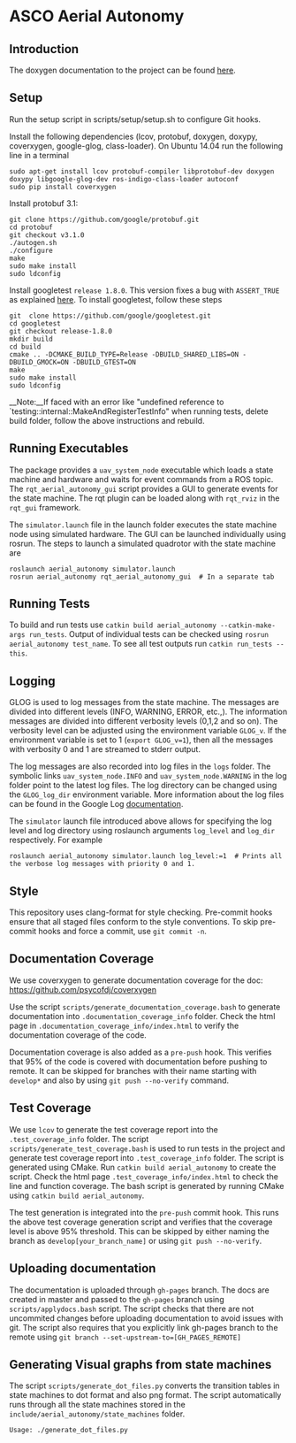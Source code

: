 # ASCO Aerial Autonomy

## Introduction
The doxygen documentation to the project can be found [here](https://jhu-asco.github.io/aerial_autonomy/).


## Setup
Run the setup script in scripts/setup/setup.sh to configure Git hooks.  

Install the following dependencies (lcov, protobuf, doxygen, doxypy, coverxygen, google-glog, class-loader). On Ubuntu 14.04 run the following line in a terminal

    sudo apt-get install lcov protobuf-compiler libprotobuf-dev doxygen doxypy libgoogle-glog-dev ros-indigo-class-loader autoconf
    sudo pip install coverxygen

Install protobuf 3.1:

    git clone https://github.com/google/protobuf.git
    cd protobuf
    git checkout v3.1.0
    ./autogen.sh
    ./configure
    make
    sudo make install
    sudo ldconfig

Install googletest `release 1.8.0`. This version fixes a bug with `ASSERT_TRUE` as explained [here](https://github.com/google/googletest/issues/429). To install googletest, follow these steps

    git  clone https://github.com/google/googletest.git
    cd googletest
    git checkout release-1.8.0
    mkdir build
    cd build
    cmake .. -DCMAKE_BUILD_TYPE=Release -DBUILD_SHARED_LIBS=ON -DBUILD_GMOCK=ON -DBUILD_GTEST=ON
    make
    sudo make install
    sudo ldconfig

__Note:__If faced with an error like "undefined reference to `testing::internal::MakeAndRegisterTestInfo" when running tests, delete build folder, follow the above instructions and rebuild.

## Running Executables
The package provides a `uav_system_node` executable which loads a state machine and hardware and waits for event commands from a ROS topic. The `rqt_aerial_autonomy_gui` script
provides a GUI to generate events for the state machine. The rqt plugin can be loaded along with `rqt_rviz` in the `rqt_gui` framework.

The `simulator.launch` file in the launch folder executes the state machine node using simulated hardware. The GUI can be launched individually using rosrun. The steps to launch a simulated quadrotor with the state machine are

    roslaunch aerial_autonomy simulator.launch
    rosrun aerial_autonomy rqt_aerial_autonomy_gui  # In a separate tab

## Running Tests
To build and run tests use `catkin build aerial_autonomy --catkin-make-args run_tests`. Output of individual tests can be checked using `rosrun aerial_autonomy test_name`.
To see all test outputs run `catkin run_tests --this`.

## Logging
GLOG is used to log messages from the state machine. The messages are divided into different levels (INFO, WARNING, ERROR, etc.,). The information messages are divided into different verbosity levels (0,1,2 and so on). The verbosity level can be adjusted using the environment variable `GLOG_v`. If the environment variable is set to 1 (`export GLOG_v=1`), then all the messages with verbosity 0 and 1 are streamed to stderr output.

The log messages are also recorded into log files in the `logs` folder. The symbolic links `uav_system_node.INFO` and `uav_system_node.WARNING` in the log folder point to the latest log files. The log directory can be changed using the `GLOG_log_dir` environment variable. More information about the log files can be found in the Google Log [documentation](http://rpg.ifi.uzh.ch/docs/glog.html).

The `simulator` launch file introduced above allows for specifying the log level and log directory using roslaunch arguments `log_level` and `log_dir` respectively. For example

    roslaunch aerial_autonomy simulator.launch log_level:=1  # Prints all the verbose log messages with priority 0 and 1.

## Style
This repository uses clang-format for style checking.  Pre-commit hooks ensure that all staged files conform to the style conventions.
To skip pre-commit hooks and force a commit, use `git commit -n`. 

## Documentation Coverage
We use coverxygen to generate documentation coverage for the doc: https://github.com/psycofdj/coverxygen

Use the script `scripts/generate_documentation_coverage.bash` to generate documentation into `.documentation_coverage_info` folder.
Check the html page in `.documentation_coverage_info/index.html` to verify the documentation coverage of the code.

Documentation coverage is also added as a `pre-push` hook. This verifies that 95% of the code is covered with documentation before pushing to remote. It can be skipped for branches with their name starting with `develop*` and also by using `git push --no-verify` command.

## Test Coverage
We use `lcov` to generate the test coverage report into the `.test_coverage_info` folder. The script `scripts/generate_test_coverage.bash` is used to run tests in the project and generate test coverage report into `.test_coverage_info` folder. The script is generated using CMake. Run `catkin build aerial_autonomy` to create the script. Check the html page `.test_coverage_info/index.html` to check the line and function coverage. The bash script is generated
by running CMake using `catkin build aerial_autonomy`.

The test generation is integrated into the `pre-push` commit hook. This runs the above test coverage generation script and verifies that the coverage level is above 95% threshold. This can be skipped by either naming the branch as `develop[your_branch_name]` or using `git push --no-verify`.

## Uploading documentation
The documentation is uploaded through `gh-pages` branch. The docs are created in master and passed to the `gh-pages` branch using `scripts/applydocs.bash` script. The script checks that there are not uncommited changes before uploading documentation to avoid issues with git. The script also requires that you explicitly link gh-pages branch to the remote using `git branch --set-upstream-to=[GH_PAGES_REMOTE]`

## Generating Visual graphs from state machines
The script `scripts/generate_dot_files.py` converts the transition tables in state machines to dot format and also png format. The script automatically runs through all the state machines stored in the `include/aerial_autonomy/state_machines` folder.

    Usage: ./generate_dot_files.py
